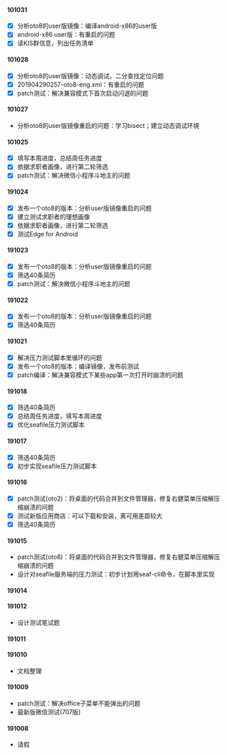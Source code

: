 #### 101031

- [x] 分析oto8的user版镜像：编译android-x86的user版
- [x] android-x86 user版：有重启的问题
- [x] 读KIS群信息，列出任务清单

#### 101028

- [x] 分析oto8的user版镜像：动态调试，二分查找定位问题
- [x] 201904290257-oto8-eng.xml：有重启的问题
- [x] patch测试：解决兼容模式下首次启动闪退的问题

#### 101027

- 分析oto8的user版镜像重启的问题：学习bisect；建立动态调试环境

#### 101025

- [x] 填写本周进度，总结周任务进度
- [x] 依据求职者画像，进行第二轮筛选
- [x] patch测试：解决微信小程序斗地主的问题

#### 191024

- [x] 发布一个oto8的版本：分析user版镜像重启的问题
- [x] 建立测试求职者的理想画像
- [x] 依据求职者画像，进行第二轮筛选
- [x] 测试Edge for Android

#### 191023

- [x] 发布一个oto8的版本：分析user版镜像重启的问题
- [x] 筛选40条简历
- [x] patch测试：解决微信小程序斗地主的问题

#### 191022

- [x] 发布一个oto8的版本：分析user版镜像重启的问题
- [x] 筛选40条简历

#### 191021

- [x] 解决压力测试脚本里循环的问题
- [x] 发布一个oto8的版本：编译镜像，发布前测试
- [x] patch编译：解决兼容模式下某些app第一次打开时崩溃的问题

#### 191018

- [x] 筛选40条简历
- [x] 总结周任务进度，填写本周进度
- [x] 优化seafile压力测试脚本

#### 191017

- [x] 筛选40条简历
- [x] 初步实现seafile压力测试脚本

#### 191016

- [x] patch测试(oto2)：将桌面的代码合并到文件管理器，修复右健菜单压缩解压缩崩溃的问题
- [x] 测试新版应用商店：可以下载和安装，离可用差距较大
- [x] 筛选40条简历

#### 191015

- patch测试(oto8)：将桌面的代码合并到文件管理器，修复右健菜单压缩解压缩崩溃的问题
- 设计对seafile服务端的压力测试：初步计划用seaf-cli命令，在脚本里实现

#### 191014

#### 191012

- 设计测试笔试题

#### 191011

#### 191010

- 文档整理

#### 191009

- patch测试：解决office子菜单不能弹出的问题
- 最新版微信测试(707版)

#### 191008

- 请假